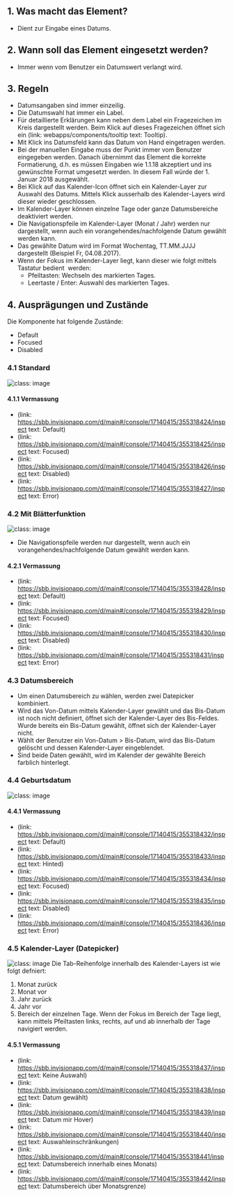 ## 1. Was macht das Element?
* Dient zur Eingabe eines Datums.

## 2. Wann soll das Element eingesetzt werden?
* Immer wenn vom Benutzer ein Datumswert verlangt wird.

## 3. Regeln
* Datumsangaben sind immer einzeilig.
* Die Datumswahl hat immer ein Label.
* Für detaillierte Erklärungen kann neben dem Label ein Fragezeichen im Kreis dargestellt werden. Beim Klick auf dieses Fragezeichen öffnet sich ein (link: webapps/components/tooltip text: Tooltip).
* Mit Klick ins Datumsfeld kann das Datum von Hand eingetragen werden.
* Bei der manuellen Eingabe muss der Punkt immer vom Benutzer eingegeben werden. Danach übernimmt das Element die korrekte Formatierung, d.h. es müssen Eingaben wie 1.1.18 akzeptiert und ins gewünschte Format umgesetzt werden. In diesem Fall würde der 1. Januar 2018 ausgewählt.
* Bei Klick auf das Kalender-Icon öffnet sich ein Kalender-Layer zur Auswahl des Datums. Mittels Klick ausserhalb des Kalender-Layers wird dieser wieder geschlossen.
* Im Kalender-Layer können einzelne Tage oder ganze Datumsbereiche deaktiviert werden.
* Die Navigationspfeile im Kalender-Layer (Monat / Jahr) werden nur dargestellt, wenn auch ein vorangehendes/nachfolgende Datum gewählt werden kann.
* Das gewählte Datum wird im Format Wochentag, TT.MM.JJJJ dargestellt (Beispiel Fr, 04.08.2017).
* Wenn der Fokus im Kalender-Layer liegt, kann dieser wie folgt mittels Tastatur bedient  werden:
    * Pfeiltasten: Wechseln des markierten Tages.
    * Leertaste / Enter: Auswahl des markierten Tages.

## 4. Ausprägungen und Zustände 
Die Komponente hat folgende Zustände:
* Default
* Focused
* Disabled

### 4.1 Standard
![](https://raw.githubusercontent.com/sbb-design-systems/sbb-design-system/master/webapp/components/datepicker/images/dateinput_default.png 'class: image')


#### 4.1.1 Vermassung
*   (link: https://sbb.invisionapp.com/d/main#/console/17140415/355318424/inspect text: Default)
*   (link: https://sbb.invisionapp.com/d/main#/console/17140415/355318425/inspect text: Focused)
*   (link: https://sbb.invisionapp.com/d/main#/console/17140415/355318426/inspect text: Disabled)
*   (link: https://sbb.invisionapp.com/d/main#/console/17140415/355318427/inspect text: Error)

### 4.2 Mit Blätterfunktion
![](https://raw.githubusercontent.com/sbb-design-systems/sbb-design-system/master/webapp/components/datepicker/images/dateinput_pageable.png 'class: image')
* Die Navigationspfeile werden nur dargestellt, wenn auch ein vorangehendes/nachfolgende Datum gewählt werden kann.

#### 4.2.1 Vermassung
*   (link: https://sbb.invisionapp.com/d/main#/console/17140415/355318428/inspect text: Default)
*   (link: https://sbb.invisionapp.com/d/main#/console/17140415/355318429/inspect text: Focused)
*   (link: https://sbb.invisionapp.com/d/main#/console/17140415/355318430/inspect text: Disabled)
*   (link: https://sbb.invisionapp.com/d/main#/console/17140415/355318431/inspect text: Error)

### 4.3 Datumsbereich
* Um einen Datumsbereich zu wählen, werden zwei Datepicker kombiniert.
* Wird das Von-Datum mittels Kalender-Layer gewählt und das Bis-Datum ist noch nicht definiert, öffnet sich der Kalender-Layer des Bis-Feldes. Wurde bereits ein Bis-Datum gewählt, öffnet sich der Kalender-Layer nicht.
* Wählt der Benutzer ein Von-Datum > Bis-Datum, wird das Bis-Datum gelöscht und dessen Kalender-Layer eingeblendet.
* Sind beide Daten gewählt, wird im Kalender der gewählte Bereich farblich hinterlegt.

### 4.4 Geburtsdatum
![](https://raw.githubusercontent.com/sbb-design-systems/sbb-design-system/master/webapp/components/datepicker/images/dateinput_birthdate.png 'class: image')

#### 4.4.1 Vermassung
*   (link: https://sbb.invisionapp.com/d/main#/console/17140415/355318432/inspect text: Default)
*   (link: https://sbb.invisionapp.com/d/main#/console/17140415/355318433/inspect text: Hinted)
*   (link: https://sbb.invisionapp.com/d/main#/console/17140415/355318434/inspect text: Focused)
*   (link: https://sbb.invisionapp.com/d/main#/console/17140415/355318435/inspect text: Disabled)
*   (link: https://sbb.invisionapp.com/d/main#/console/17140415/355318436/inspect text: Error)

### 4.5 Kalender-Layer (Datepicker)
![](https://raw.githubusercontent.com/sbb-design-systems/sbb-design-system/master/webapp/components/datepicker/images/dateinput_picker.png 'class: image')
Die Tab-Reihenfolge innerhalb des Kalender-Layers ist wie folgt defniert:
1. Monat zurück
2. Monat vor
3. Jahr zurück
4. Jahr vor
5. Bereich der einzelnen Tage. Wenn der Fokus im Bereich der Tage liegt, kann mittels Pfeiltasten links, rechts, auf und ab innerhalb der Tage navigiert werden.

#### 4.5.1 Vermassung
*   (link: https://sbb.invisionapp.com/d/main#/console/17140415/355318437/inspect text: Keine Auswahl)
*   (link: https://sbb.invisionapp.com/d/main#/console/17140415/355318438/inspect text: Datum gewählt)
*   (link: https://sbb.invisionapp.com/d/main#/console/17140415/355318439/inspect text: Datum mir Hover)
*   (link: https://sbb.invisionapp.com/d/main#/console/17140415/355318440/inspect text: Auswahleinschränkungen)
*   (link: https://sbb.invisionapp.com/d/main#/console/17140415/355318441/inspect text: Datumsbereich innerhalb eines Monats)
*   (link: https://sbb.invisionapp.com/d/main#/console/17140415/355318442/inspect text: Datumsbereich über Monatsgrenze)
